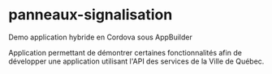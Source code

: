 panneaux-signalisation
======================

Demo application hybride en Cordova sous AppBuilder

Application permettant de démontrer certaines fonctionnalités afin de développer une application utilisant l'API des services de la Ville de Québec.
